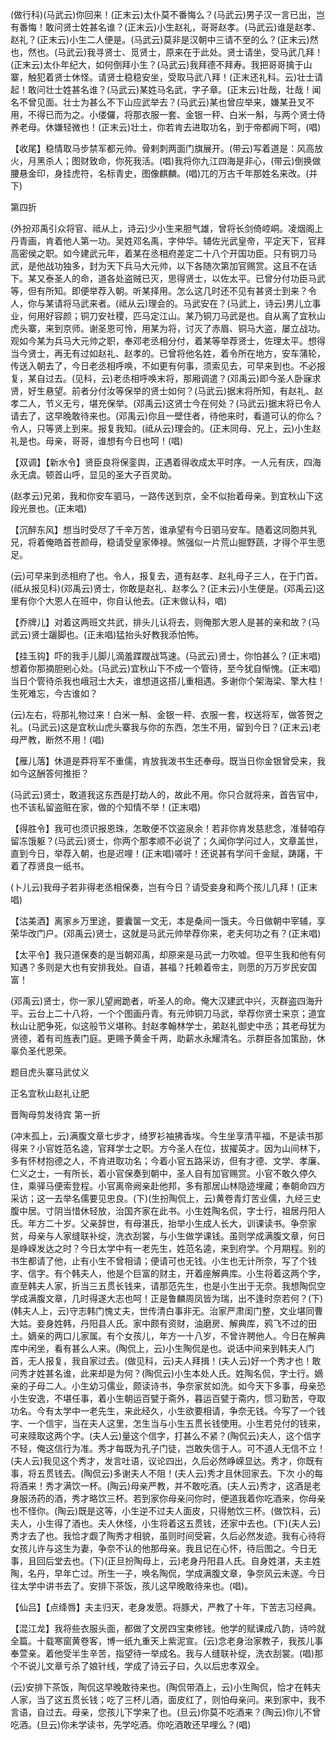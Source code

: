 <!-- { "loadSidebar": true } -->
(做行科)(马武云)你回来！(正末云)太仆莫不番悔么？(马武云)男子汉一言已出，岂有番悔！敢问贤士姓甚名谁？(正末云)小生赵礼，哥哥赵孝。(马武云)谁是赵孝、赵礼？(正末云)小生二人便是。(马武云)莫非是汉朝中三请不至的么？(正末云)然也，然也。(马武云)我寻贤士、觅贤士，原来在于此处。贤士请坐，受马武几拜！(正末云)太仆年纪大，如何倒拜小生？(马武云)我拜德不拜寿。我把哥哥擒于山寨，触犯着贤士休怪。请贤士稳稳安坐，受取马武八拜！(正末还礼科。云)壮士请起！敢问壮士姓甚名谁？(马武云)某姓马名武，字子章。(正末云)壮哉，壮哉！闻名不曾见面。壮士为甚么不下山应武举去？(马武云)某也曾应举来，嫌某丑叉不用，不得已而为之。小偻儸，将那衣服一套、金银一秤、白米一斛，与两个贤士侍养老母。休嫌轻微也！(正末云)壮土，你若肯去进取功名，到于帝都阙下呵，(唱)

【收尾】稳情取马步禁军都元帅。骨剌刺两面门旗展开。(带云)写着道是：风高放火，月黑杀人；图财致命，你死我活。(唱)我将你九江四海是非心，(带云)倒换做腰悬金印，身挂虎符，名标青史，图像麒麟。(唱)兀的万古千年那姓名来改。(并下)

第四折

(外扮邓禹引众将官、祗从上，诗云)少小生来胆气雄，曾将长剑倚崆峒。凌烟阁上丹青画，肯着他人第一功。吴姓邓名禹，字仲华。辅佐光武皇帝，平定天下，官拜高密侯之职。如今建武元年，着某在丞相府差定二十八个开国功臣。只有铜刀马武，是他战功独多，封为天下兵马大元帅，以下各随次第加官赐赏。这且不在话下。某又泰圣人的命，道各处盗贼已灭，思得贤士，以佐太平。已曾分付功臣马武等，但有所知。即便举荐入朝。听某择用。怎么这几时还不见有甚贤士到来？令人，你与某请将马武来者。(祗从云)理会的。马武安在？(马武上，诗云)男儿立事业，何用好容颜；铜刀安社稷，匹马定江山。某乃铜刀马武是也。自从离了宜秋山虎头寨，来到京师。谢圣恩可怜，用某为将，讨灭了赤眉、铜马大盗，屡立战功。观如今某为兵马大元帅之职，奉邓老丞相分付，着某等举荐贤士，佐理太平。想得当今贤士，再无有过如赵礼、赵孝的。已曾将他名姓，着令所在地方，安车蒲轮，传送入朝去了，今日老丞相呼唤，不如更有何事，须索见去，可早来到也。不必报复，某自过去。(见科，云)老丞相呼唤末将，那厢调遣？(邓禹云)即今圣人卧寐求贤，好生悬望。前者分付汝等保举的贤士如何？(马武云)据末将所知，有赵礼、赵孝二人，节义无亏，堪充保举。(邓禹云)这贤士今在何处？(马武云)据末将已令人请去了，这早晚敢待来也。(邓禹云)你且一壁住者，待他来时，看道可认的你么？令人，只等贤上到来。报复我知。(祗从云)理会的。(正末同母、兄上，云)小生赵礼是也。母亲，哥哥，谁想有今日也呵！(唱)

【双调】【新水令】贤臣良将保銮舆，正遇着得收成太平时序。一人元有庆，四海永无虞。顿首山呼，显见的圣大子百灵助。

(赵孝云)兄弟，我和你安车驷马，一路传送到京，全不似抬着母亲。到宜秋山下这段光景也。(正末唱)

【沉醉东风】想当时受尽了千辛万苦，谁承望有今日驷马安车。随着这同胞共乳兄，将着俺皓首苍颜母，稳请受皇家俸禄。煞强似一片荒山掘野蔬，才得个平生愿足。

(云)可早来到丞相府了也。令人，报复去，道有赵孝、赵礼母子三人，在于门首。(祗从报见科)(邓禹云)贤士，你敢是赵礼、赵孝么？(正末云)小生便是。(邓禹云)这里有你个大恩人在班中，你自认他去。(正末做认科，唱)

【乔牌儿】对着这两班文共武，排头儿认将去，则俺那大恩人是甚的亲和故？(马武云)贤士躧脚也。(正未唱)猛抬头好教我添怕怖。

【挂玉钩】吓的我手儿脚儿滴羞蹀躞战笃速。(马武云)贤士，你怕甚么？(正末唱)想着你那摘胆剜心处。(马武云)宜秋山下不成一个管待，至今犹自惭愧。(正末唱)当日个管待杀我也峨冠士大夫，谁想道这搭儿重相遇。多谢你个架海梁、擎大柱！生死难忘，今古谁如？

(云)左右，将那礼物过来！白米一斛、金银一秤、衣服一套，权送将军，做答贺之礼。(马武云)这是宜秋山虎头寨我与你的东西，怎生不用，留到今日？(正末云)老母严教，断然不用！(唱)

【雁儿落】休道是莽将军不重儒，肯放我泼书生还奉母。既当日你金银曾受来，我如今这酬答何推拒？

(马武云)贤士，敢道我这东西是打劫人的，故此不用。你只合就将来，首告官中，也不该私留盗赃在家，做的个知情不举！(正末唱)

【得胜令】我可也须识报恩珠，怎敢便不饮盗泉余！若非你肯发慈悲念，准替咱存留冻饿躯？(马武云)贤士，你两个那孝顺不必说了；久闻你学问过人，文章盖世，直到今日，举荐入朝，也是迟哩！(正末唱)嗟吁！还说甚有学问千金赋，踌躇，干着了荐贤良一纸书。

(卜儿云)我母子若非得老丞相保奏，岂有今日？请受妾身和两个孩儿几拜！(正末唱)

【沽美酒】离家乡万里途，要囊箧一文无，本是桑间一饿夫。今日做朝中宰辅，享荣华改门户。(邓禹云)贤士，这就是马武元帅举荐你来，老夫何功之有？(正末唱)

【太平令】我只道保奏的是当朝邓禹，却原来是马武一力吹嘘。但平生我和他有何知遇？多则是大也有安排我处。自语，甚福？托赖着帝主，则愿的万万岁民安国富！

(邓禹云)贤士，你一家儿望阙跪者，听圣人的命。俺大汉建武中兴，灭群盗四海升平。云台上二十八将，一个个图画丹青。有元帅铜刀马武，举荐你贤士来京；道宜秋山让肥争死，似这般节义堪称。封赵孝翰林学士，弟赵礼御史中丞；其老母犹为贤德，着有司旌表门庭。更赐予黄金千两，助薪水永耀清名。示群臣各加策励，休辜负圣代恩荣。

题目虎头寨马武仗义

正名宜秋山赵礼让肥
　

晋陶母剪发待宾
第一折

(冲末孤上，云)满腹文章七步才，绮罗衫袖拂香埃。今生坐享清平福，不是读书那得来？小官姓范名逵，官拜学士之职。方今圣人在位，拔擢英才。因为山间林下，多有怀材抱德之人，不肯进取功名；今着小官五路采访，但有才德、文学、孝廉、仁义之士，一有所长，着小官保奏到朝中，圣人自有加官赐赏。小官不敢久停久住，乘驿马便索登程。小官离帝阙亲赴他邦，多有那居山林隐迹埋藏；奉朝命四方采访；这一去举名儒要见忠良。(下)(生扮陶侃上，云)黄卷青灯苦业儒，九经三史腹中居。寸阴当惜休轻放，治国齐家在此书。小生姓陶名侃，字士行，祖居丹阳人氏。年方二十岁。父亲辞世，有母湛氏，抬举小生成人长大，训课读书。争奈家贫，母亲与人家缝联补绽，洗衣刮裳，与小生做学课钱。虽则学成满腹文章，何日是峥嵘发达之时？今日太学中有一老先生，姓范名逵，来到府学。个月期程。别的书生都请了他，止有小生不曾相请；便请可也无钱。小生也无计所奈，写了个钱字、信字。有个韩夫人，他是个巨富的财主，开着座解典库。小生将着这两个字，直至韩夫人家，折当三五贯长钱来，请那范先生，也是小生出于无奈。我想陶侃空学成满腹文章，几时得遂大志也呵！正是鲁麟周凤皆为瑞，出不逢时奈若何？(下)(韩夫人上，云)守志韩门愧丈夫，世传清白事非无。治家严肃闺门整，文业堪同曹大姑。妾身姓韩，丹阳县人氏。家中颇有资财，油磨房、解典库，鸦飞不过的田土。嫡亲的两口儿家属。有个女孩儿，年方一十八岁，不曾许聘他人。今日在解典库中闲坐，看有甚么人来。(陶侃上，云)小生陶侃是也。说话中间来到韩夫人门首，无人报复，我自家过去。(做见科，云)夫人拜揖！(夫人云)好一个秀才也！敢问秀才姓甚名谁，此来却是为何？(陶侃云)小生本处人氏。姓陶名侃，字士行。嫡亲的子母二人。小生幼习儒业，颇读诗书，争奈家贫如洗。如今天下多事，母亲恐小生安逸，不堪任事，着小生朝运百甓于斋外，暮运百甓于斋内，惯习勤苦，夺取功名。今有太学中一老先生，来此经久，小生欲要相请，争奈无钱。今写了一个钱字、一个信宇，当在夫人这里，怎生当与小生五贯长钱使用。小生若兑付的钱来，可来赎取这两个字。(夫人云)量这个信字，打甚么不紧？(陶侃云)夫人，这个信字不轻，俺这信行为准。秀才每既为孔子门徒，岂敢失信于人。可不道人无信不立！(夫人云)我见这个秀才，发言吐语，议论四出，久后必然峥嵘显达。秀才，你既有事，将五贯钱去。(陶侃云)多谢夫人不阻！(夫人云)秀才且休回家去。下次
小的每将酒来！秀才满饮一杯。(陶云)母亲严教，并不敢吃酒。(夫人云)秀才，这酒是老身服汤药的酒，秀才略饮三杯。若到家你母亲问你时，便道我着你吃酒来，你母亲也不怪你。(陶云)既是这等，小生逆不过夫人面皮，只得勉饮三杯。(做饮科，云)夫人，小生得了酒也。夫人休怪，小生将着这五贯钱，还家中去也。(下)(夫人云)秀才去了也。我恰才觑了陶秀才相貌，虽则时间受窘，久后必然发迹。我有心待将女孩儿许与这生为妻，争奈不认的他那母亲。我且记在心怀，待后图之。今日无事，且回后堂去也。(下)(正旦扮陶母上，云)老身丹阳县人氏。自身姓湛，夫主姓陶，名丹，早年亡过。所生一子，唤名陶侃，学成满腹文章，争奈风云未遂。今日往太学中讲书去了。安排下茶饭，孩儿这早晚敢待来也。(唱)。

【仙吕】【点绛唇】夫主归天，老身发愿。将豚犬，严教了十年，下苦志习经典。

【混江龙】我将些衣服头面，都做了文房四宝束修钱。他学的赋课成八韵，诗吟就全篇。十载寒窗黄卷客，博一纸九重天上紫泥宣。(云)念老身治家教子，我孩儿事奉萱亲。着他受半生辛苦，指望待一举成名。我与人缝联补绽，洗衣刮裳。(唱)那个不说儿文章亏杀了娘针线，学成了诗云子曰，久以后忠孝双全。

(云)安排下茶饭，陶侃这早晚敢待来也。(陶侃带酒上，云)小生陶侃，恰才在韩夫人家，当了这五贯长钱；吃了三杯儿酒，面皮红了，则怕母亲问。来到家中，我不言语，自过去。母亲，您孩儿下学来了也。(旦云)你莫不吃酒来？(陶云)你儿不曾吃酒。(旦云)你未学读书，先学吃酒。你吃酒敢还早哩么？(唱)

